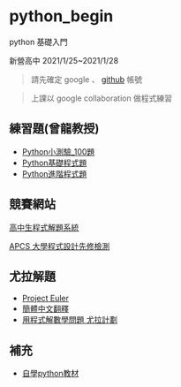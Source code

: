 # python_begin
python 基礎入門

新營高中 2021/1/25~2021/1/28

> 請先確定 google  、 [github](https://github.com) 帳號

> 上課以 google collaboration 做程式練習

## 練習題(曾龍教授)
* [Python小測驗_100題](https://github.com/prolin99/nsjh/blob/main/week1/BasicPython/Y_1_Python%E5%B0%8F%E6%B8%AC%E9%A9%97_100%E9%A1%8C.md)
* [Python基礎程式題](https://github.com/prolin99/nsjh/blob/main/week1/BasicPython/Z_1_Python%E5%9F%BA%E7%A4%8E%E7%A8%8B%E5%BC%8F%E9%A1%8C.md)
* [Python進階程式題](https://github.com/prolin99/nsjh/blob/main/week1/BasicPython/Z_2_Python%E9%80%B2%E9%9A%8E%E7%A8%8B%E5%BC%8F%E9%A1%8C.md)

##  競賽網站
[高中生程式解題系統](https://zerojudge.tw/)

[APCS 大學程式設計先修檢測](https://apcs.csie.ntnu.edu.tw/)


## 尤拉解題 
* [Project Euler ](https://projecteuler.net/about)
* [簡體中文翻釋](https://pe-cn.github.io/)
* [用程式解數學問題 尤拉計劃](http://drweb.nksh.tp.edu.tw/student/lessons/G/)


## 補充
* [自學python教材](http://kaiching.org/pydoing/python.html)
